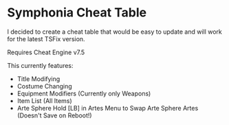 # Symphonia Cheat Table
I decided to create a cheat table that would be easy to update and will work for the latest TSFix version.

Requires Cheat Engine v7.5

This currently features:
- Title Modifying
- Costume Changing
- Equipment Modifiers (Currently only Weapons)
- Item List (All Items)
- Arte Sphere Hold [LB] in Artes Menu to Swap Arte Sphere Artes (Doesn't Save on Reboot!)

